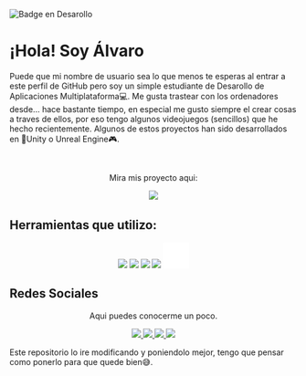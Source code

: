  ![Badge en Desarollo](https://img.shields.io/badge/STATUS-EN%20DESAROLLO-green) 
 
# ¡Hola! Soy Álvaro
 
Puede que mi nombre de usuario sea lo que menos te esperas al entrar a este perfil de GitHub pero soy un simple estudiante de Desarollo de Aplicaciones Multiplataforma💻. Me gusta trastear con los ordenadores desde... hace bastante tiempo, en especial me gusto siempre el crear cosas a traves de ellos, por eso tengo algunos videojuegos (sencillos) que he hecho recientemente. Algunos de estos proyectos han sido desarrollados en 👾Unity o Unreal Engine🎮. <br> 

<br>
<p align="center">Mira mis proyecto aqui: <br></p>
<p align="center"> 
<a href="https://itoxicd.itch.io/" target="_blank">
<img loading="lazy" src="https://github.com/iToxicD/iToxicD/blob/main/Imagenes/itch.io.png" 
height="45">
</a>
</p>

<h2>Herramientas que utilizo:</h2>
<p align="center">
  <img loading="lazy" src="https://distreau.com/github.svg" 
  height="45">
  <img loading="lazy" src="https://resources.jetbrains.com/storage/products/intellij-idea/img/meta/intellij-idea_logo_300x300.png" 
  height="45">
  <img loading="lazy" src="https://user-images.githubusercontent.com/674621/71187801-14e60a80-2280-11ea-94c9-e56576f76baf.png" 
  height="45">
  <img loading="lazy"   src="https://camo.githubusercontent.com/1b4a9461723a3fe7ff224ca79da5c1a7217d489a0b7ce744e04cc8c580c450cd/68747470733a2f2f75706c6f61642e77696b696d656469612e6f72672f77696b6970656469612f636f6d6d6f6e732f632f63342f556e6974795f323032312e737667" 
  height="45">
 <img loading="lazy" src="https://github.com/EpicKiwi/unreal-engine-editor-icons/blob/master/imgs/Icons/EditorAppIcon.png" 
  height="45">
</p>

<h2>Redes Sociales</h2>
<p align="center">
Aqui puedes conocerme un poco.

<p align="center">
    <a href="https://github.com/iToxicD" target="_blank">
        <img loading="lazy" src="https://distreau.com/github.svg" 
    height="45">
    <a href="https://www.linkedin.com/in/alvaro-cantero-363212223/" target="_blank">
        <img loading="lazy" src="https://upload.wikimedia.org/wikipedia/commons/thumb/c/ca/LinkedIn_logo_initials.png/768px-LinkedIn_logo_initials.png" 
    height="45">
    <a href="https://www.artstation.com/itoxic3d" target="_blank">
        <img loading="lazy" src="https://github.com/iToxicD/iToxicD/blob/main/Imagenes/artstation.png" 
    height="45">
    </a>
    <a href="https://www.instagram.com/itoxic3d/" target="_blank">
        <img loading="lazy" src="https://upload.wikimedia.org/wikipedia/commons/a/a5/Instagram_icon.png" 
    height="45">
    </a>
   
</p>

Este repositorio lo ire modificando y poniendolo mejor, tengo que pensar como ponerlo para que quede bien😅.
